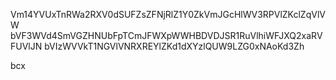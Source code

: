 Vm14YVUxTnRWa2RXV0dSUFZsZFNjRlZ1Y0ZkVmJGcHlWV3RPVlZKclZqVlVW
bVF3WVd4SmVGZHNUbFpTCmJFWXpWWHBDVDJSR1RuVlhiWFJXQ2xaRVFUVlJN
bVIzWVVkT1NGVlVNRXREYlZKd1dXYzlQUW9LZG0xNAoKd3Zh

bcx